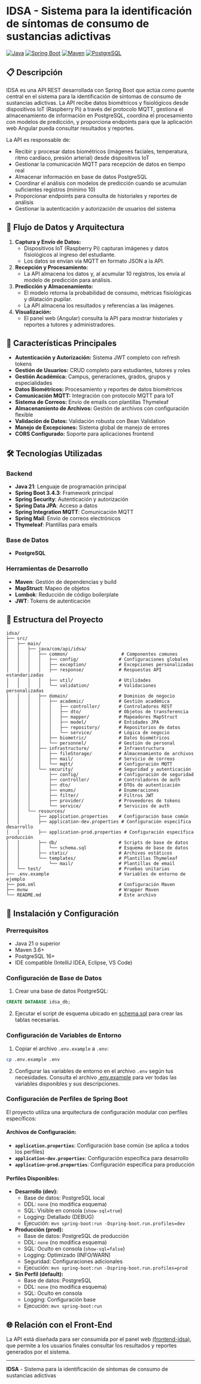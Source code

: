 # IDSA - Sistema para la identificación de síntomas de consumo de sustancias adictivas

[![Java](https://img.shields.io/badge/Java-21-orange.svg)](https://openjdk.java.net/projects/jdk/21/)
[![Spring Boot](https://img.shields.io/badge/Spring%20Boot-3.4.3-brightgreen.svg)](https://spring.io/projects/spring-boot)
[![Maven](https://img.shields.io/badge/Maven-3.10.1-blue.svg)](https://maven.apache.org/)
[![PostgreSQL](https://img.shields.io/badge/PostgreSQL-16+-blue.svg)](https://www.postgresql.org/)

## 📋 Descripción

IDSA es una API REST desarrollada con Spring Boot que actúa como puente central en el sistema para la identificación de síntomas de consumo de sustancias adictivas. La API recibe datos biométricos y fisiológicos desde dispositivos IoT (Raspberry Pi) a través del protocolo MQTT, gestiona el almacenamiento de información en PostgreSQL, coordina el procesamiento con modelos de predicción, y proporciona endpoints para que la aplicación web Angular pueda consultar resultados y reportes.

La API es responsable de:
- Recibir y procesar datos biométricos (imágenes faciales, temperatura, ritmo cardíaco, presión arterial) desde dispositivos IoT
- Gestionar la comunicación MQTT para recepción de datos en tiempo real
- Almacenar información en base de datos PostgreSQL
- Coordinar el análisis con modelos de predicción cuando se acumulan suficientes registros (mínimo 10)
- Proporcionar endpoints para consulta de historiales y reportes de análisis
- Gestionar la autenticación y autorización de usuarios del sistema

## 🔄 Flujo de Datos y Arquitectura
1. **Captura y Envío de Datos:**
   - Dispositivos IoT (Raspberry Pi) capturan imágenes y datos fisiológicos al ingreso del estudiante.
   - Los datos se envían vía MQTT en formato JSON a la API.
2. **Recepción y Procesamiento:**
   - La API almacena los datos y, al acumular 10 registros, los envía al modelo de predicción para análisis.
3. **Predicción y Almacenamiento:**
   - El modelo retorna la probabilidad de consumo, métricas fisiológicas y dilatación pupilar.
   - La API almacena los resultados y referencias a las imágenes.
4. **Visualización:**
   - El panel web (Angular) consulta la API para mostrar historiales y reportes a tutores y administradores.

## 🚀 Características Principales

- **Autenticación y Autorización:** Sistema JWT completo con refresh tokens
- **Gestión de Usuarios:** CRUD completo para estudiantes, tutores y roles
- **Gestión Académica:** Campus, generaciones, grados, grupos y especialidades
- **Datos Biométricos:** Procesamiento y reportes de datos biométricos
- **Comunicación MQTT:** Integración con protocolo MQTT para IoT
- **Sistema de Correos:** Envío de emails con plantillas Thymeleaf
- **Almacenamiento de Archivos:** Gestión de archivos con configuración flexible
- **Validación de Datos:** Validación robusta con Bean Validation
- **Manejo de Excepciones:** Sistema global de manejo de errores
- **CORS Configurado:** Soporte para aplicaciones frontend

## 🛠️ Tecnologías Utilizadas

### Backend
- **Java 21**: Lenguaje de programación principal
- **Spring Boot 3.4.3**: Framework principal
- **Spring Security**: Autenticación y autorización
- **Spring Data JPA**: Acceso a datos
- **Spring Integration MQTT**: Comunicación MQTT
- **Spring Mail**: Envío de correos electrónicos
- **Thymeleaf**: Plantillas para emails

### Base de Datos
- **PostgreSQL**

### Herramientas de Desarrollo
- **Maven**: Gestión de dependencias y build
- **MapStruct**: Mapeo de objetos
- **Lombok**: Reducción de código boilerplate
- **JWT**: Tokens de autenticación

## 📁 Estructura del Proyecto

```
idsa/
├── src/
│   ├── main/
│   │   ├── java/com/api/idsa/
│   │   │   ├── common/                    # Componentes comunes
│   │   │   │   ├── config/               # Configuraciones globales
│   │   │   │   ├── exception/            # Excepciones personalizadas
│   │   │   │   ├── response/             # Respuestas API estandarizadas
│   │   │   │   ├── util/                 # Utilidades
│   │   │   │   └── validation/           # Validaciones personalizadas
│   │   │   ├── domain/                   # Dominios de negocio
│   │   │   │   ├── academic/             # Gestión académica
│   │   │   │   │   ├── controller/       # Controladores REST
│   │   │   │   │   ├── dto/              # Objetos de transferencia
│   │   │   │   │   ├── mapper/           # Mapeadores MapStruct
│   │   │   │   │   ├── model/            # Entidades JPA
│   │   │   │   │   ├── repository/       # Repositorios de datos
│   │   │   │   │   └── service/          # Lógica de negocio
│   │   │   │   ├── biometric/            # Datos biométricos
│   │   │   │   └── personnel/            # Gestión de personal
│   │   │   ├── infrastructure/           # Infraestructura
│   │   │   │   ├── fileStorage/          # Almacenamiento de archivos
│   │   │   │   ├── mail/                 # Servicio de correos
│   │   │   │   └── mqtt/                 # Configuración MQTT
│   │   │   └── security/                 # Seguridad y autenticación
│   │   │       ├── config/               # Configuración de seguridad
│   │   │       ├── controller/           # Controladores de auth
│   │   │       ├── dto/                  # DTOs de autenticación
│   │   │       ├── enums/                # Enumeraciones
│   │   │       ├── filter/               # Filtros JWT
│   │   │       ├── provider/             # Proveedores de tokens
│   │   │       └── service/              # Servicios de auth
│   │   └── resources/
│   │       ├── application.properties    # Configuración base común
│   │       ├── application-dev.properties # Configuración específica desarrollo
│   │       ├── application-prod.properties # Configuración específica producción
│   │       ├── db/                       # Scripts de base de datos
│   │       │   └── schema.sql            # Esquema de base de datos
│   │       ├── static/                   # Archivos estáticos
│   │       └── templates/                # Plantillas Thymeleaf
│   │           └── mail/                 # Plantillas de email
│   └── test/                             # Pruebas unitarias
├── .env.example                          # Variables de entorno de ejemplo
├── pom.xml                               # Configuración Maven
├── mvnw                                  # Wrapper Maven
└── README.md                             # Este archivo
```

## 🚀 Instalación y Configuración

### Prerrequisitos
- Java 21 o superior
- Maven 3.6+
- PostgreSQL 16+
- IDE compatible (IntelliJ IDEA, Eclipse, VS Code)

### Configuración de Base de Datos
1. Crear una base de datos PostgreSQL:
```sql
CREATE DATABASE idsa_db;
```
2. Ejecutar el script de esquema ubicado en [schema.sql](src/main/resources/db/schema.sql) para crear las tablas necesarias.

### Configuración de Variables de Entorno
1. Copiar el archivo `.env.example` a `.env`:
```bash
cp .env.example .env
```
2. Configurar las variables de entorno en el archivo `.env` según tus necesidades. Consulta el archivo [.env.example](.env.example) para ver todas las variables disponibles y sus descripciones.

### Configuración de Perfiles de Spring Boot
El proyecto utiliza una arquitectura de configuración modular con perfiles específicos:

#### **Archivos de Configuración:**
- **`application.properties`**: Configuración base común (se aplica a todos los perfiles)
- **`application-dev.properties`**: Configuración específica para desarrollo
- **`application-prod.properties`**: Configuración específica para producción

#### **Perfiles Disponibles:**
- **Desarrollo (dev):**
  - Base de datos: PostgreSQL local
  - DDL: `none` (no modifica esquema)
  - SQL: Visible en consola (`show-sql=true`)
  - Logging: Detallado (DEBUG)
  - Ejecución: `mvn spring-boot:run -Dspring-boot.run.profiles=dev`
- **Producción (prod):**
  - Base de datos: PostgreSQL de producción
  - DDL: `none` (no modifica esquema)
  - SQL: Oculto en consola (`show-sql=false`)
  - Logging: Optimizado (INFO/WARN)
  - Seguridad: Configuraciones adicionales
  - Ejecución: `mvn spring-boot:run -Dspring-boot.run.profiles=prod`
- **Sin Perfil (default):**
  - Base de datos: PostgreSQL
  - DDL: `none` (no modifica esquema)
  - SQL: Oculto en consola
  - Logging: Configuración base
  - Ejecución: `mvn spring-boot:run`

## 🌐 Relación con el Front-End
La API está diseñada para ser consumida por el panel web [(frontend-idsa)](https://github.com/Caballero-dev/frontend-idsa), que permite a los usuarios finales consultar los resultados y reportes generados por el sistema.

---

**IDSA** - Sistema para la identificación de síntomas de consumo de sustancias adictivas 